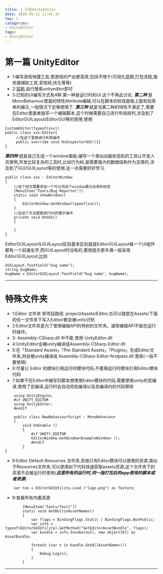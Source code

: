```yaml
---
title: 1 介绍UnityEditor
date: 2020-05-11 11:41:32
top: 1
categories:
- UnityEditor
tags:
- UnityEditor
---
```


# 第一篇 UnityEditor


* 1:编写游戏快捷工具,使游戏的产出更高效,包括不限于(可视化蓝图,打包流程,服务器辅助工具,音视频,优化等等)
* 2:[官网](https://docs.unity3d.com/Manual),自行搜索unityeditor即可
* 3:已知的UI编写方式有4种.第一种是运行时的UI.这个不再此讨论. ***第二种*** 是MonoBehaviour里面的特性Attribute编辑,可以在脚本的检视面板上面有较简单的展示,一般情况下足够使用了.
 ***第三种*** 就是当第二种的特性不满足了,需要在Editor里面单独写一个编辑脚本,这个时候需要自己进行布局排列,涉及到了EditorGUILayout/EditorGUI等的使用,使用 
```
CustomEditor(typeof(xxx)) 
public class xxx:Editor{
     //在这个里面进行布局操作
     public override void OnInspectorGUI(){}
}
```
 ***第四种*** 就是自己生成一个window面板,编写一个类似动画状态机的工具让开发人员使用,开发比较复杂的工具时,比如行为树,是需要强大的数据结构作为支撑的,涉及到了GUI/GUILayout等的使用.这一点需要好好学习.
```
public class xxx : EditorWindow 
{
    //这个地方需要添加一个可以将这个window展示出来的标签
    [MenuItem("Tools/Bug Reporter")]
    static void showWindow()
    {
        EditorWindow.GetWindow(typeof(xxx));
    }
    //在这个方法里面进行UI的展示操作
    private void OnGUI()
    {
        
    }
}
```

EditorGUILayout与GUILayout区别基本区别就是EditorGUILayout每一个UI组件都有一个前缀名字,而GUILayout时没有的,要想提示更丰满一般采用EditorGUILayout,比如
```
GUILayout.TextField("bug name");
string bugName;
bugName = EditorGUILayout.TextField("bug name", bugName);
```

---
# 特殊文件夹


* 1:Editor 文件夹 即项目路径: project/Assets/Editor,也可以随意在Assets/下面的任一文件夹下写入Editor/都会被unity识别
* 2:Editor文件夹是为了使用编辑API的特别的文件夹。通常编辑API不能在运行时操作。
* 3: Assembly-CSharp.dll 中不能 使用 UnityEditor.dll
* 4:UnityEditor会被unity编译成Assembly-CSharp-Editor.dll
* 5:在「Standard Assets」「Pro Standard Assets」「Plugins」生成Editor文件夹,则会被unity编译成 Assembly-CSharp-Editor-firstpass.dll 类库(一般不要使用)
* 6:尽量让 Editor 的模块引用运行时模块代码,不要用运行时模块引用Editor模块代码
* 7:如果不在Editor中编写的脚本想使用Editor模块的代码,需要使用unity的宏编译,使用了宏编译,运行时会自动将宏编译以及宏编译内的代码移除

```
    using UnityEngine;
    #if UNITY_EDITOR
    using UnityEditor;
    #endif

    public class NewBehaviourScript : MonoBehaviour
    {
        void OnEnable ()
        {
            #if UNITY_EDITOR
            EditorWindow.GetWindow<ExampleWindow> ();
            #endif
        }
}
```

* 8:Editor Default Resources 文件夹,存放只有Editor模块可以使用的资源,类似于Resources文件夹,可以使用如下代码快速获取assets资源,这个文件夹下的资源不会被运行时使用(***这里所有的运行时,同一指打包后的app使用的脚本或者资源***)

```
    var tex = EditorGUIUtility.Load ("logo.png") as Texture;
```

* 9:查看所有内置资源

```
        [MenuItem("Tools/Test1")]
        static void GetBultinAssetNames()
        {
            var flags = BindingFlags.Static | BindingFlags.NonPublic;
            var info = typeof(EditorGUIUtility).GetMethod("GetEditorAssetBundle", flags);
            var bundle = info.Invoke(null, new object[0]) as AssetBundle;

            foreach (var n in bundle.GetAllAssetNames())
            {
                Debug.Log(n);
            }
        }
```


---